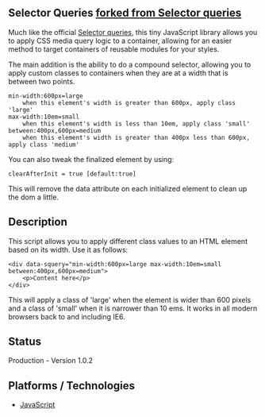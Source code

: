 ## Selector Queries [forked from Selector queries](https://github.com/ahume/selector-queries)

Much like the official [Selector queries](https://github.com/ahume/selector-queries), this tiny JavaScript library allows you to apply CSS media query logic to a container, allowing for an easier method to target containers of reusable modules for your styles.

The main addition is the ability to do a compound selector, allowing you to apply custom classes to containers when they are at a width that is between two points.

	min-width:600px=large
		when this element's width is greater than 600px, apply class 'large'
	max-width:10em=small
		when this element's width is less than 10em, apply class 'small'
	between:400px,600px=medium
		when this element's width is greater than 400px less than 600px, apply class 'medium'

You can also tweak the finalized element by using:

	clearAfterInit = true [default:true]

This will remove the data attribute on each initialized element to clean up the dom a little.

## Description
This script allows you to apply different class values to an HTML element based on its width. Use it as follows:

    <div data-squery="min-width:600px=large max-width:10em=small between:400px,600px=medium">
        <p>Content here</p>
    </div>
    
This will apply a class of 'large' when the element is wider than 600 pixels and a class of 'small' when it is narrower than 10 ems. It works in all modern browsers back to and including IE6.

## Status
Production - Version 1.0.2

## Platforms / Technologies
* [JavaScript](http://en.wikipedia.org/wiki/JavaScript)